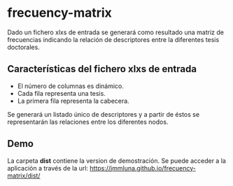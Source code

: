 # frecuency-matrix

Dado un fichero xlxs de entrada se generará como resultado una matriz de frecuencias indicando la relación de descriptores entre la diferentes tesis doctorales.

## Características del fichero xlxs de entrada

- El número de columnas es dinámico.
- Cada fila representa una tesis.
- La primera fila representa la cabecera.

Se generará un listado único de descriptores y a partir de éstos se representarán las relaciones entre los diferentes nodos.

## Demo

La carpeta **dist** contiene la version de demostración. Se puede acceder a la aplicación a través de la url: https://jmmluna.github.io/frecuency-matrix/dist/
